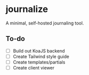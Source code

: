 # journalize

A minimal, self-hosted journaling tool.

## To-do

* [ ] Build out KoaJS backend
* [ ] Create Tailwind style guide
* [ ] Create templates/partials
* [ ] Create client viewer